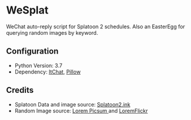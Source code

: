 # WeSplat
WeChat auto-reply script for Splatoon 2 schedules. Also an EasterEgg for querying random images by keyword.

## Configuration
- Python Version: 3.7
- Dependency: [ItChat](https://github.com/littlecodersh/itchat),
              [Pillow](https://github.com/python-pillow/Pillow)

## Credits
- Splatoon Data and image source: [Splatoon2.ink](https://splatoon2.ink)
- Random Image source: [Lorem Picsum
](https://picsum.photos/) and [LoremFlickr](https://loremflickr.com/)
